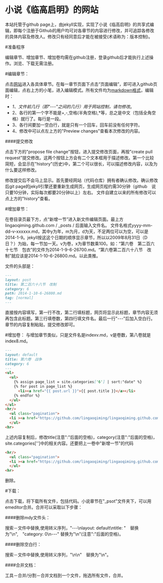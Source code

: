小说《临高启明》的网站
======================

本站托管于github page上，由jekyll实现，实现了小说《临高启明》的共享式编辑，即每个注册于Github的用户均可对各章节的内容进行修改，并可追踪各修改的具体内容及修改人。修改只有经同意后才能在被接受(术语称为：版本控制)。

#准备程序

编辑章节、增加章节、增加卷均需在github注册，登录github后才能执行上述操作。浏览、下载无需注册。

#编辑章节：

点击[网站](http://lingaoqiming.github.io/)进入各具体章节。在每一章节页面下点击“页面编辑”，即可进入github页面编辑，点右上方的小笔，进入编辑模式。所有文件均为[markdown格式](https://www.zybuluo.com/mdeditor?url=https://www.zybuluo.com/static/editor/md-help.markdown)，编辑时：
- *1、文件前几行（即"---"之间的几行）用于网站控制，请勿修改*。
- 2、各行的第一个字不能是+,-,空格(半角空格),*等，总之是中文（包括全角空格）就行了。每行是一段。
- 3、各行间要加一空白行，就是只有一个回车，回车前没有任何字符。
- 4、修改中可以点左上方的"Preview changes"查看本次修改的内容。

####提交修改

点击下方的"propose file change"按钮，进入提交修改页面，再按"create pull request"提交修改。这两个按钮上方会有二个文本框用于描述修改。第一个比较简短，会显示在"history"(历史)中，第二个可以很长，可以描述修改内容，以及为什么要这样修改。

修改提交后不会马上显示。首先要经网站（代码仓库）拥有者确认修改。确认修改后git page的jekyll引擎还要重新生成网页，生成网页程约需30分钟（github　说只要10分钟，实际每次都要20分钟以上）左右。
文件自建立以来的所有修改可以点上方的"history"查看。

#增加章节：

在卷目录页最下方，点“新增一节”进入新文件编辑页面。最上方lingaoqiming.github.com / _posts / 后面输入文件名。
文件名格式yyyy-mm-dd-v-xxxxxx.md，其中y为年，m为月，d为天，不足两位可以为空，可以是2014-1-9。jekyll按这这个日期的顺序显示章节，所以以2009年8月31日（D日？）为始，每一节加一天。v为卷，x为章节数乘100。如：“第六卷　第二百六十七节　包衣”的文件为2014-1-9-6-26700.md。“第六卷第二百六十八节　改制”就应该是2014-1-10-6-26800.md。以此类推。

文件的头部是：

```markdown
---
layout: post
title: 第二百六十八节　改制
category: 6
path: 2014-1-10-6-26800.md
tag: [normal]
---
```

直接按内容填写，第一行不改，第二行填标题，网页将显示此标题，章节内容无须再包含此标题。第三行填卷数，第四行填文件名。最后一行"---"后加入空白行。章节的内容复制粘贴，提交修改即可。

#增加卷：
与增加章节类似，只是文件名是indexv.md，v是卷数，第八卷就是index8.md。

```markdown
---
layout: default
title: 第六卷　战争
category: 6
---
<ul>
  <ul>
    {% assign page_list = site.categories['6'] | sort:"date" %}
    {% for post in page_list %}
      <li><a href="{{ post.url }}">{{ post.title }}</a></li>
    {% endfor %}
  </ul>
</ul>
<hr/>
  <ul class="pagination">
  <li ><a href="https://github.com/lingaoqiming/lingaoqiming.github.com/new/master/_posts">新增一节</a></li>
  </ul>
<hr>
```
上述内容复制后，修改title(注意":"后面的空格)，category(注意":"后面的空格)，site.categories['']中的相关内容。还要把上一卷中"新增一节"的代码

```markdown
<hr/>
  <ul class="pagination">
  <li ><a href="https://github.com/lingaoqiming/lingaoqiming.github.com/new/master/_posts">新增一节</a></li>
  </ul>
<hr>
```

删除。

#下载：

点击下载，将下载所有文件，包括代码。小说章节在"_psot"文件夹下，可以用emeditor合并。合并可以采取以下步骤：

####删除mdy文件头：

搜索－文件中替换,使用转义序列，"---\nlayout: default\ntitle: "　替换为"\n",　"category: 0\n---" 替换为"\n"(注意":"后面的空格)。

####删除空白行：

搜索－文件中替换,使用转义序列，"\n\n"　替换为"\n"。

####合并文档：

工具－合并/分割－合并文档到一个文件，拖选所有文件，合并。
